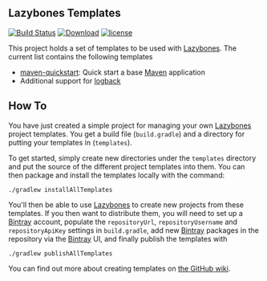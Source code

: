 ## Lazybones Templates

[![Build Status](https://travis-ci.org/dkorotych/lazybones-templates.svg?branch=master)](https://travis-ci.org/dkorotych/lazybones-templates)
[![Download](https://api.bintray.com/packages/dkorotych/lazybones-templates/maven-quickstart-template/images/download.svg)](https://bintray.com/dkorotych/lazybones-templates/maven-quickstart-template/_latestVersion)
[![license](https://img.shields.io/github/license/dkorotych/lazybones-templates.svg)](https://github.com/dkorotych/lazybones-templates.git)

This project holds a set of templates to be used with [Lazybones].
The current list contains the following templates

* [maven-quickstart]: Quick start a base [Maven](http://maven.apache.org) application
* Additional support for [logback](http://logback.qos.ch)

## How To

You have just created a simple project for managing your own [Lazybones] project
templates. You get a build file (`build.gradle`) and a directory for putting
your templates in (`templates`).

To get started, simply create new directories under the `templates` directory
and put the source of the different project templates into them. You can then
package and install the templates locally with the command:

    ./gradlew installAllTemplates

You'll then be able to use [Lazybones] to create new projects from these templates.
If you then want to distribute them, you will need to set up a [Bintray] account,
populate the `repositoryUrl`, `repositoryUsername` and `repositoryApiKey` settings
in `build.gradle`, add new [Bintray] packages in the repository via the [Bintray]
UI, and finally publish the templates with

    ./gradlew publishAllTemplates

You can find out more about creating templates on [the GitHub wiki][1].

[1]: https://github.com/pledbrook/lazybones/wiki/Template-developers-guide
[Lazybones]: http://github.com/pledbrook/lazybones
[maven-quickstart]: https://bintray.com/dkorotych/lazybones-templates/maven-quickstart-template/_latestVersion
[Bintray]: https://bintray.com/

